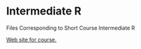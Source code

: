 # Intermediate R
Files Corresponding to Short Course Intermediate R

[Web site for course.](http://www4.stat.ncsu.edu/~post/IntermediateR/)
